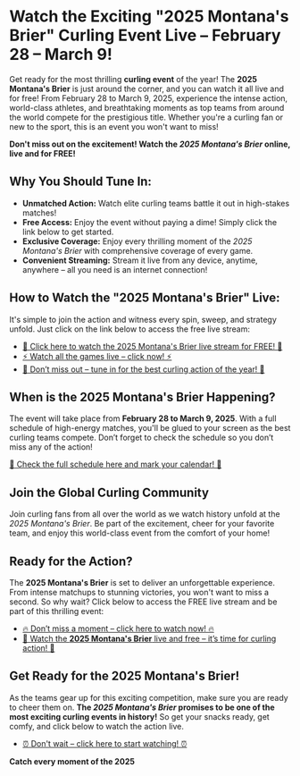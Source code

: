 # Watch the Exciting "2025 Montana's Brier" Curling Event Live – February 28 – March 9!

Get ready for the most thrilling **curling event** of the year! The **2025 Montana's Brier** is just around the corner, and you can watch it all live and for free! From February 28 to March 9, 2025, experience the intense action, world-class athletes, and breathtaking moments as top teams from around the world compete for the prestigious title. Whether you're a curling fan or new to the sport, this is an event you won't want to miss!

**Don't miss out on the excitement! Watch the _2025 Montana's Brier_ online, live and for FREE!**

## Why You Should Tune In:

- **Unmatched Action:** Watch elite curling teams battle it out in high-stakes matches!
- **Free Access:** Enjoy the event without paying a dime! Simply click the link below to get started.
- **Exclusive Coverage:** Enjoy every thrilling moment of the _2025 Montana's Brier_ with comprehensive coverage of every game.
- **Convenient Streaming:** Stream it live from any device, anytime, anywhere – all you need is an internet connection!

## How to Watch the "2025 Montana's Brier" Live:

It's simple to join the action and witness every spin, sweep, and strategy unfold. Just click on the link below to access the free live stream:

- [🎯 Click here to watch the 2025 Montana's Brier live stream for FREE! 🎯](https://tinyurl.com/livestreamfreeo?st=2025montanasbrier&si=gh)
- [⚡ Watch all the games live – click now! ⚡](https://tinyurl.com/livestreamfreeo?st=2025montanasbrier&si=gh)
- [🏅 Don’t miss out – tune in for the best curling action of the year! 🏅](https://tinyurl.com/livestreamfreeo?st=2025montanasbrier&si=gh)

## When is the 2025 Montana's Brier Happening?

The event will take place from **February 28 to March 9, 2025**. With a full schedule of high-energy matches, you'll be glued to your screen as the best curling teams compete. Don’t forget to check the schedule so you don’t miss any of the action!

[📅 Check the full schedule here and mark your calendar! 📅](https://tinyurl.com/livestreamfreeo?st=2025montanasbrier&si=gh)

## Join the Global Curling Community

Join curling fans from all over the world as we watch history unfold at the _2025 Montana's Brier_. Be part of the excitement, cheer for your favorite team, and enjoy this world-class event from the comfort of your home!

## Ready for the Action?

The **2025 Montana's Brier** is set to deliver an unforgettable experience. From intense matchups to stunning victories, you won't want to miss a second. So why wait? Click below to access the FREE live stream and be part of this thrilling event:

- [🔥 Don’t miss a moment – click here to watch now! 🔥](https://tinyurl.com/livestreamfreeo?st=2025montanasbrier&si=gh)
- [🎉 Watch the **2025 Montana's Brier** live and free – it’s time for curling action! 🎉](https://tinyurl.com/livestreamfreeo?st=2025montanasbrier&si=gh)

## Get Ready for the 2025 Montana's Brier!

As the teams gear up for this exciting competition, make sure you are ready to cheer them on. **The _2025 Montana's Brier_ promises to be one of the most exciting curling events in history!** So get your snacks ready, get comfy, and click below to watch the action live.

- [⏰ Don't wait – click here to start watching! ⏰](https://tinyurl.com/livestreamfreeo?st=2025montanasbrier&si=gh)

**Catch every moment of the 2025**
